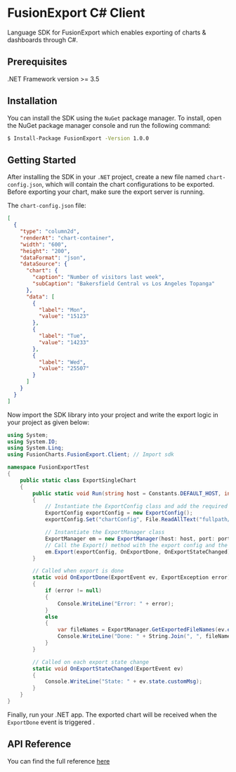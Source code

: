 # FusionExport C# Client

Language SDK for FusionExport which enables exporting of charts & dashboards through C#.

## Prerequisites

.NET Framework version >= 3.5

## Installation

You can install the SDK using the `NuGet` package manager. To install, open the NuGet package manager console and run the following command:

```sh
$ Install-Package FusionExport -Version 1.0.0
```

## Getting Started

After installing the SDK in your `.NET` project, create a new file named `chart-config.json`, 
which will contain the chart configurations to be exported. Before exporting your chart, make sure the export server is running.

The `chart-config.json` file:

```json
[
  {
    "type": "column2d",
    "renderAt": "chart-container",
    "width": "600",
    "height": "200",
    "dataFormat": "json",
    "dataSource": {
      "chart": {
        "caption": "Number of visitors last week",
        "subCaption": "Bakersfield Central vs Los Angeles Topanga"
      },
      "data": [
        {
          "label": "Mon",
          "value": "15123"
        },
        {
          "label": "Tue",
          "value": "14233"
        },
        {
          "label": "Wed",
          "value": "25507"
        }
      ]
    }
  }
]
```

Now import the SDK library into your project and write the export logic in your project as given below:

```csharp
using System;
using System.IO;
using System.Linq;
using FusionCharts.FusionExport.Client; // Import sdk

namespace FusionExportTest
{
    public static class ExportSingleChart
    {
        public static void Run(string host = Constants.DEFAULT_HOST, int port = Constants.DEFAULT_PORT)
        {
            // Instantiate the ExportConfig class and add the required configurations
            ExportConfig exportConfig = new ExportConfig();
            exportConfig.Set("chartConfig", File.ReadAllText("fullpath/of/chart-config-file.json"));

            // Instantiate the ExportManager class
            ExportManager em = new ExportManager(host: host, port: port);
            // Call the Export() method with the export config and the respective callbacks
            em.Export(exportConfig, OnExportDone, OnExportStateChanged);
        }

        // Called when export is done
        static void OnExportDone(ExportEvent ev, ExportException error)
        {
            if (error != null)
            {
                Console.WriteLine("Error: " + error);
            }
            else
            {
                var fileNames = ExportManager.GetExportedFileNames(ev.exportedFiles);
                Console.WriteLine("Done: " + String.Join(", ", fileNames)); // export result
            }
        }

        // Called on each export state change
        static void OnExportStateChanged(ExportEvent ev)
        {
            Console.WriteLine("State: " + ev.state.customMsg);
        }
    }
}
```

Finally, run your .NET app. The exported chart will be received when the `ExportDone` event is triggered .

## API Reference

You can find the full reference [here](https://www.fusioncharts.com/dev/exporting-charts/using-fusionexport/sdk-api-reference/c-sharp.html)